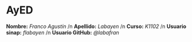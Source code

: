 # AyED
**Nombre:** _Franco Agustín_ /n
**Apellido:** _Labayen_ /n
**Curso:** _K1102_ /n
**Usuario sinap:** _flabayen_ /n
**Usuario GitHub:** _@labafran_
